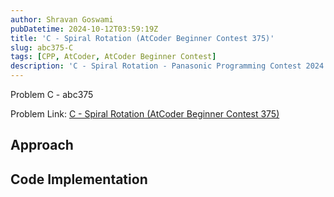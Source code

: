 ```yaml
---
author: Shravan Goswami
pubDatetime: 2024-10-12T03:59:19Z
title: 'C - Spiral Rotation (AtCoder Beginner Contest 375)'
slug: abc375-C
tags: [CPP, AtCoder, AtCoder Beginner Contest]
description: 'C - Spiral Rotation - Panasonic Programming Contest 2024 (AtCoder Beginner Contest 375)'
---
```


<p class="hidden">Problem C - abc375</p>

Problem Link: [C - Spiral Rotation (AtCoder Beginner Contest 375)](https://atcoder.jp/contests/abc375/tasks/abc375_c)

## Approach

## Code Implementation

```cpp

```